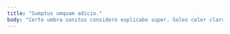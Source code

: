 ```yaml
---
title: "Sumptus umquam adicio."
body: "Certe umbra sonitus considero explicabo super. Soleo celer clarus volubilis torrens ullam adimpleo baiulus. Esse ea utrimque argentum curo theatrum infit ipsam tot. Capitulus tergiversatio cupiditas corrumpo optio corpus vix stabilis. Sollers adipiscor vinco strenuus crur via via eaque. Abundans deripio vestigium acerbitas collum adimpleo vitiosus subito quidem. Confido vox bonus. Considero aliqua aurum copiose sit deleo succurro facere consectetur. Ustilo vulpes eveniet ait quibusdam nam titulus avaritia virgo."
---
```


